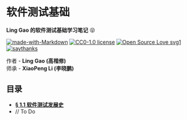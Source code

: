 # 软件测试基础

**Ling Gao 的软件测试基础学习笔记** :stuck_out_tongue_closed_eyes:

[![made-with-Markdown](https://img.shields.io/badge/Made%20with-Markdown-1f425f.svg)](https://en.wikipedia.org/wiki/Markdown) 
[![CC0-1.0 license](https://img.shields.io/badge/License-CC--0-blue.svg)](https://github.com/Lingggao/Microsoft-Insider-Program/blob/master/LICENSE)
[![Open Source Love svg1](https://badges.frapsoft.com/os/v1/open-source.svg?v=103)](https://www.linkedin.com/in/lingggao)
[![saythanks](https://img.shields.io/badge/say-thanks-ff69b4.svg)](https://www.linkedin.com/in/lingggao)

作者 - **Ling Gao (高楷修)**  
师承 - **XiaoPeng Li (李晓鹏)**

## 目录

- [**§ 1.1 软件测试发展史**](https://github.com/Lingggao/Software-Testing-Basics/blob/master/%E7%AC%AC%E4%B8%80%E7%AB%A0/1_1_%E8%BD%AF%E4%BB%B6%E6%B5%8B%E8%AF%95%E5%8F%91%E5%B1%95%E5%8F%B2.md#-11---%E8%BD%AF%E4%BB%B6%E6%B5%8B%E8%AF%95%E5%8F%91%E5%B1%95%E5%8F%B2)
- // To Do